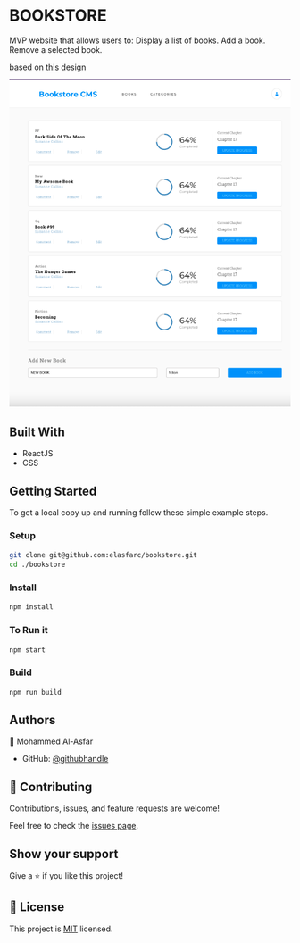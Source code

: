 # BOOKSTORE

MVP website that allows users to: Display a list of books. Add a book. Remove a selected book.

based on [this](https://app.zeplin.io/project/5b35a9e13227086040f8eb75/screen/5b695e29bb8c844f118f9378) design

![screen](./ss.png)

## Built With

- ReactJS
- CSS

## Getting Started

To get a local copy up and running follow these simple example steps.

### Setup

```bash
git clone git@github.com:elasfarc/bookstore.git
cd ./bookstore
```

### Install

```bash
npm install
```

### To Run it

```bash
npm start
```

### Build

```bash
npm run build
```

## Authors

👤 Mohammed Al-Asfar

- GitHub: [@githubhandle](https://github.com/elasfarc)

## 🤝 Contributing

Contributions, issues, and feature requests are welcome!

Feel free to check the [issues page](../../issues/).

## Show your support

Give a ⭐️ if you like this project!

## 📝 License

This project is [MIT](./MIT.md) licensed.
